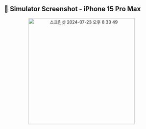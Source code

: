 ## 📱 Simulator Screenshot - iPhone 15 Pro Max

<p align="center">
<img width="347" alt="스크린샷 2024-07-23 오후 8 33 49" src="https://github.com/user-attachments/assets/4f74fb48-6362-423c-8a60-d91c12e8c745">
</p>
